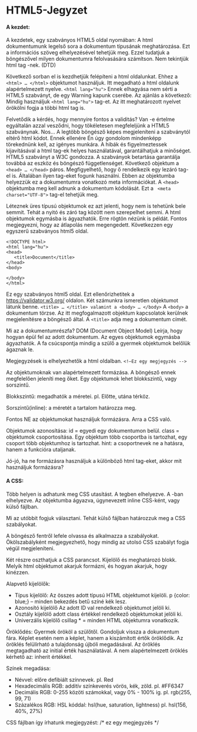 # HTML5-Jegyzet

#### A kezdet: 
A kezdetek, egy szabványos HTML5 oldal nyomában: 
A html dokumentumunk legelső sora a dokumentum típusának meghatározása. 
Ezt a <!DOCTYPE html> információs szöveg elhelyezésével tehetjük meg. Ezzel tudatjuk a böngészővel milyen dokumentumra felolvasására számítson. Nem tekintjük html tag -nek. (DTD)

Következő sorban el is kezdhetjük felépíteni a html oldalunkat. 
Ehhez a `<html> … </html>` objektumot használjuk. 
Itt megadható a html oldalunk alapértelmezett nyelve. 
`<html lang="hu">` Ennek elhagyása nem sérti a HTML5 szabványt, de egy Warning kapunk cserébe. 
Az ajánlás a következő: Mindig használjuk `<html lang="hu">` tag-et. Az itt meghatározott nyelvet örökölni fogja a többi html tag is. 

Felvetődik a kérdés, hogy mennyire fontos a validitás? Van -e értelme egyáltalán azzal vesződni, hogy tökéletesen megfeleljünk a HTML5 szabványnak. 
Nos… A legtöbb böngésző képes megjeleníteni a szabványtól eltérő html kódot. Ennek ellenére Én úgy gondolom mindenképp törekednünk kell, az igényes munkára. A hibák és figyelmeztessek kijavításával a html tag-ek helyes használatával, garantálhatjuk a minőséget. 
HTML5 szabványt a W3C gondozza. 
A szabványok betartása garantálja továbbá az eszköz és böngésző függetlenséget. 
Következő objektum a `<head> … </head>` páros. Megfigyelhető, hogy ő rendelkezik egy lezáró tag-el is. Általában ilyen tag-eket fogunk használni. Ebben az objektumba helyezzük ez a dokumentumra vonatkozó meta információkat. A `<head>` objektumba meg kell adnunk a dokumentum kódolását. Ezt a ` <meta charset="UTF-8">` tag-el tehetjük meg. 

Léteznek üres típusú objektumok ez azt jelenti, hogy nem is tehetünk bele semmit. Tehát a nyitó és záró tag között nem szerepelhet semmi.
A html objektumok egymásba is ágyazhatók. Erre rögtön nézünk is példát. Fontos megjegyezni, hogy az átlapolás nem megengedett.
Következzen egy egyszerű szabványos html5 oldal. 

```
<!DOCTYPE html>
<html lang="hu">
<head>
   <title>Document</title>
</head>
<body>
    
</body>
</html>
```
Ez egy szabványos html5 oldal. Ezt ellenőrizhetitek a https://validator.w3.org/ oldalon. 
Két számunkra ismeretlen objektumot látunk benne. `<title> … </title> valamint a <body> … </body>`
A `<body>` a dokumentum törzse. Az itt megfogalmazott objektum kapcsolatok kerülnek megjelenítésre a böngésző által. 
A `<title>` adja meg a dokumentum címét. 

Mi az a dokumentumrészfa? DOM (Document Object Model)
Leírja, hogy hogyan épül fel az adott dokumentum. Az egyes objektumok egymásba ágyazhatók. A fa csúcspontja mindig a szülő a gyermek objektumok belőlük ágaznak le. 

Megjegyzések is elhelyezhetők a html oldalban. `<!—Ez egy megjegyzés -->`

Az objektumoknak van alapértelmezett formázása. A böngésző ennek megfelelően jeleníti meg őket. Egy objektumok lehet blokkszintű, vagy sorszintű. 

Blokkszintű: megadhatók a méretei. pl. Előtte, utána térköz. 

Sorszintű(inline): a méretét a tartalom határozza meg. 

Fontos NE az objektumokat használjuk formázásra. Arra a CSS való. 

Objektumok azonosítása: 
id = egyedi egy dokumentumon belül. 
class = objektumok csoportosítása. Egy objektum több csoportba is tartozhat, egy csoport több objektumhoz is tartozhat. 
hint: a csoportnevek ne a hatásra, hanem a funkcióra utaljanak. 

Jó-jó, ha ne formázásra használjuk a különböző html tag-eket, akkor mit használjuk formázásra?   

#### A CSS: 

Több helyen is adhatunk meg CSS utasítást. A <head> tegben elhelyezve. A <body> -ban elhelyezve. Az objektumba ágyazva, úgynevezett inline CSS-ként, vagy külső fájlban. 

Mi az utóbbit fogjuk választani. Tehát külső fájlban határozzuk meg a CSS szabályokat. 

A böngésző fentről lefele olvassa és alkalmazza a szabályokat. Ökölszabályként megjegyezhető, hogy mindig az utolsó CSS szabályt fogja végül megjeleníteni. 

Két részre oszthatjuk a CSS parancsot. Kijelölő és meghatározó blokk. 
Melyik html objektumot akarjuk formázni, és hogyan akarjuk, hogy kinézzen. 

Alapvető kijelölők:
- Típus kijelölő:
Az összes adott típusú HTML objektumot kijelöli. 
p {color: blue;} – minden bekezdés betű színé kék lesz.
- Azonosító kijelölő
Az adott ID val rendelkező objektumot jelöli ki. 
- Osztály kijelölő
adott class értékkel rendelkező objektumokat jelöli ki. 
- Univerzális kijelölő
csillag * = minden HTML objektumra vonatkozik.

Öröklődés:
Gyermek örököl a szülőtől. Gondoljuk vissza a dokumentum fára. 
Képlet esetén nem a képlet, hanem a kiszámított értők öröklődik. 
Az öröklés felülírható a tulajdonság újbóli megadásával. 
Az öröklés megtagadható az initial érték használatával. 
A nem alapértelmezett öröklés kérhető az: inherit értékkel. 

Színek megadása:
- Névvel:
előre defibiált színnevek. pl. Red
- Hexadecimális RGB:
additív színkeverés vörös, kék, zöld. pl. #FF6347
- Decimális RGB:
0-255 közöti számokkal, vagy 0% - 100% ig. pl. rgb(255, 99, 71)
- Százalékos RGB:
HSL kóddal:
hsl(hue, saturation, lightness)
pl. hsl(156, 40%, 27%)

CSS fájlban így írhatunk megjegyzést: /* ez egy megjegyzés */
